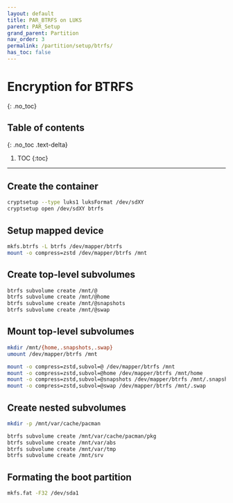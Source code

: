 ```yaml
---
layout: default
title: PAR_BTRFS on LUKS
parent: PAR_Setup
grand_parent: Partition
nav_order: 3
permalink: /partition/setup/btrfs/
has_toc: false
---
```


# Encryption for BTRFS
{: .no_toc}

## Table of contents
{: .no_toc .text-delta}

1. TOC
{:toc}

---

## Create the container
```bash
cryptsetup --type luks1 luksFormat /dev/sdXY
cryptsetup open /dev/sdXY btrfs
```

## Setup mapped device
```bash
mkfs.btrfs -L btrfs /dev/mapper/btrfs
mount -o compress=zstd /dev/mapper/btrfs /mnt
```

## Create top-level subvolumes
```bash
btrfs subvolume create /mnt/@
btrfs subvolume create /mnt/@home
btrfs subvolume create /mnt/@snapshots
btrfs subvolume create /mnt/@swap
```

## Mount top-level subvolumes
```bash
mkdir /mnt/{home,.snapshots,.swap}
umount /dev/mapper/btrfs /mnt

mount -o compress=zstd,subvol=@ /dev/mapper/btrfs /mnt
mount -o compress=zstd,subvol=@home /dev/mapper/btrfs /mnt/home
mount -o compress=zstd,subvol=@snapshots /dev/mapper/btrfs /mnt/.snapshots
mount -o compress=zstd,subvol=@swap /dev/mapper/btrfs /mnt/.swap
```

## Create nested subvolumes
```bash
mkdir -p /mnt/var/cache/pacman

btrfs subvolume create /mnt/var/cache/pacman/pkg
btrfs subvolume create /mnt/var/abs
btrfs subvolume create /mnt/var/tmp
btrfs subvolume create /mnt/srv
```

## Formating the boot partition
```bash
mkfs.fat -F32 /dev/sda1
```

